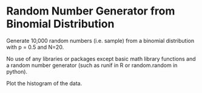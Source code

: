 # Random Number Generator from Binomial Distribution
Generate 10,000 random numbers (i.e. sample) from a binomial distribution with p = 0.5 and N=20.

No use of any libraries or packages except basic math library functions and a random number generator (such as runif in R or random.random in python).

Plot the histogram of the data.
